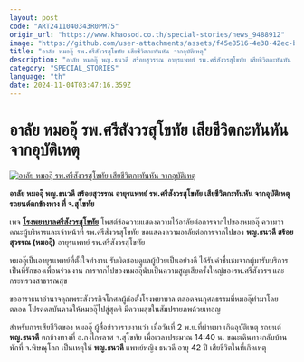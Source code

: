 ```yaml
---
layout: post
code: "ART2411040343R0PM75"
origin_url: "https://www.khaosod.co.th/special-stories/news_9488912"
image: "https://github.com/user-attachments/assets/f45e8516-4e38-42ec-b857-bd1014360adc"
title: "อาลัย หมออุ๊ รพ.ศรีสังวรสุโขทัย เสียชีวิตกะทันหัน จากอุบัติเหตุ"
description: "อาลัย หมออุ๊ พญ.ธนวดี สร้อยสุวรรณ อายุรแพทย์ รพ.ศรีสังวรสุโขทัย เสียชีวิตกะทันหัน จากอุบัติเหตุ รถยนต์ตกข้างทาง ที่ จ.สุโขทัย "
category: "SPECIAL_STORIES"
language: "th"
date: 2024-11-04T03:47:16.359Z
---
```


# อาลัย หมออุ๊ รพ.ศรีสังวรสุโขทัย เสียชีวิตกะทันหัน จากอุบัติเหตุ

[![อาลัย หมออุ๊ รพ.ศรีสังวรสุโขทัย เสียชีวิตกะทันหัน จากอุบัติเหตุ](https://www.khaosod.co.th/wpapp/uploads/2024/11/doctor.jpg "อาลัย หมออุ๊ รพ.ศรีสังวรสุโขทัย เสียชีวิตกะทันหัน จากอุบัติเหตุ")](https://www.khaosod.co.th/wpapp/uploads/2024/11/doctor.jpg)

**อาลัย หมออุ๊ พญ.ธนวดี สร้อยสุวรรณ อายุรแพทย์ รพ.ศรีสังวรสุโขทัย เสียชีวิตกะทันหัน จากอุบัติเหตุ รถยนต์ตกข้างทาง ที่ จ.สุโขทัย**

เพจ **[โรงพยาบาลศรีสังวรสุโขทัย](https://www.facebook.com/Srisangwornsukhothai?__tn__=-UC*F)** โพสต์ข้อความแสดงความไว้อาลัยต่อการจากไปของหมออุ๊ ความว่า คณะผู้บริหารและเจ้าหน้าที่ รพ.ศรีสังวรสุโขทัย ขอแสดงความอาลัยต่อการจากไปของ **พญ.ธนวดี สร้อยสุวรรณ (หมออุ๊)** อายุรแพทย์ รพ.ศรีสังวรสุโขทัย

หมออุ๊เป็นอายุรแพทย์ที่ตั้งใจทำงาน รับผิดชอบดูแลผู้ป่วยเป็นอย่างดี ได้รับคำชื่นชมจากผู้มารับบริการ เป็นที่รักของเพื่อนร่วมงาน การจากไปของหมออุ๊นับเป็นความสูญเสียครั้งใหญ่ของรพ.ศรีสังวรฯ และกระทรวงสาธารณสุข

ขออาราธนาอำนาจคุณพระสังวรกิจโกศลผู้ก่อตั้งโรงพยาบาล ตลอดจนกุศลธรรมที่หมออุ๊ทำมาโดยตลอด โปรดดลบันดาลให้หมออุ๊ไปสู่สุคติ มีความสุขในสัมปรายภพด้วยเทอญ

สำหรับการเสียชีวิตของ หมออุ๊ ผู้สื่อข่าวารายงานว่า เมื่อวันที่ 2 พ.ย.ที่ผ่านมา เกิดอุบัติเหตุ รถยนต์ **พญ.ธนวดี** ตกข้างทางที่ อ.กงไกรลาศ จ.สุโขทัย เมื่อเวลาประมาณ 14:40 น. ขณะเดินทางกลับบ้านพักที่ จ.พิษณุโลก เป็นเหตุให้ **พญ.ธนวดี** แพทย์หญิง ธนวดี อายุ 42 ปี เสียชีวิตในที่เกิดเหตุ

